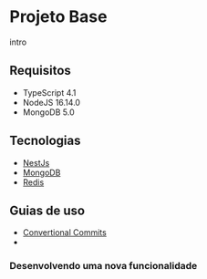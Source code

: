 # Projeto Base

intro

## Requisitos

- TypeScript 4.1
- NodeJS 16.14.0
- MongoDB 5.0

## Tecnologias

- [NestJs](https://docs.nestjs.com/)
- [MongoDB](https://www.mongodb.com/)
- [Redis](https://redis.io/)

## Guias de uso

- [Convertional Commits](https://www.conventionalcommits.org/en/v1.0.0/)
-

### Desenvolvendo uma nova funcionalidade
